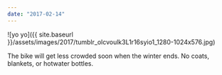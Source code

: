 ```yaml
---
date: "2017-02-14"
---
```


![yo yo]({{ site.baseurl }}/assets/images/2017/tumblr_olcvoulk3L1r16syio1_1280-1024x576.jpg)

The bike will get less crowded soon when the winter ends. No coats, blankets, or hotwater bottles.
